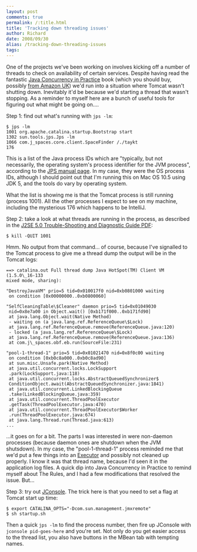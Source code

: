 ```yaml
---
layout: post
comments: true
permalink: /:title.html
title: 'Tracking down threading issues'
author: Richard
date: 2008/09/30
alias: /tracking-down-threading-issues
tags:
---
```


One of the projects we've been working on involves kicking off a number
of threads to check on availability of certain services. Despite having
read the fantastic [Java Concurrency in Practice][] book (which you
should buy, possibly [from Amazon UK][]) we'd run into a situation where
Tomcat wasn't shutting down. Inevitably it'd be because we'd starting a
thread that wasn't stopping. As a reminder to myself here are a bunch of
useful tools for figuring out what might be going on....

Step 1: find out what's running with `jps -lm`:


    $ jps -lm
    1001 org.apache.catalina.startup.Bootstrap start
    1302 sun.tools.jps.Jps -lm
    1066 com.j_spaces.core.client.SpaceFinder /./taykt
    176 


This is a list of the Java process IDs which are "typically, but not
necessarily, the operating system's process identifier for the JVM
process", according to the [JPS manual page][]. In my case, they were
the OS process IDs, although I should point out that I'm running this on
Mac OS 10.5 using JDK 5, and the tools do vary by operating system.

What the list is showing me is that the Tomcat process is still running
(process 1001). All the other processes I expect to see on my machine,
including the mysterious 176 which happens to be IntelliJ.

Step 2: take a look at what threads are running in the process, as
described in the [J2SE 5.0 Trouble-Shooting and Diagnostic Guide
PDF][]:


    $ kill -QUIT 1001 


Hmm. No output from that command... of course, because I've signalled to
the Tomcat process to give me a thread dump the output will be in the
Tomcat logs:


	==> catalina.out Full thread dump Java HotSpot(TM) Client VM
	(1.5.0\_16-133 
	mixed mode, sharing):
	
	"DestroyJavaVM" prio=5 tid=0x010017f0 nid=0xb0801000 waiting 
	 on condition [0x00000000..0xb0800060]
	
	"SelfCleaningTable\$Cleaner" daemon prio=5 tid=0x01049030 
	 nid=0x8e7a00 in Object.wait() [0xb171f000..0xb171fd90]
	 at java.lang.Object.wait(Native Method)
	 - waiting on (a java.lang.ref.ReferenceQueue\$Lock)
	 at java.lang.ref.ReferenceQueue.remove(ReferenceQueue.java:120)
	 - locked (a java.lang.ref.ReferenceQueue\$Lock)
	 at java.lang.ref.ReferenceQueue.remove(ReferenceQueue.java:136)
	 at com.j\_spaces.obf.eb.run(SourceFile:231)
	
	"pool-1-thread-1" prio=5 tid=0x01021470 nid=0x8f0c00 waiting
	 on condition [0xb0c8a000..0xb0c8ad90]
	 at sun.misc.Unsafe.park(Native Method)
	 at java.util.concurrent.locks.LockSupport
	 .park(LockSupport.java:118)
	 at java.util.concurrent.locks.AbstractQueuedSynchronizer$
	 ConditionObject.await(AbstractQueuedSynchronizer.java:1841)
	 at java.util.concurrent.LinkedBlockingQueue
	 .take(LinkedBlockingQueue.java:359)
	 at java.util.concurrent.ThreadPoolExecutor
	 .getTask(ThreadPoolExecutor.java:470)
	 at java.util.concurrent.ThreadPoolExecutor$Worker
	 .run(ThreadPoolExecutor.java:674)
	 at java.lang.Thread.run(Thread.java:613)
	...


...it goes on for a bit. The parts I was interested in were non-daemon
processes (because daemon ones are shutdown when the JVM shutsdown). In
my case, the "pool-1-thread-1" process reminded me that we'd put a few
things into an [Executor][] and possibly not cleaned up properly. I know
it was that thread name, because I'd seen it in the application log
files. A quick dip into Java Concurrency in Practice to remind myself
about The Rules, and I had a few modifications that resolved the issue.
But...

Step 3: try out [JConsole][]. The trick here is that you need to set a
flag at Tomcat start up time:


    $ export CATALINA_OPTS="-Dcom.sun.management.jmxremote"
    $ sh startup.sh


Then a quick `jps -lm` to find the process number, then fire up JConsole
with `jconsole pid-goes-here` and you're set. Not only do you get easier
access to the thread list, you also have buttons in the MBean tab with
tempting names.


  [Java Concurrency in Practice]: http://www.javaconcurrencyinpractice.com/
  [from Amazon UK]: https://www.amazon.co.uk/dp/0321349601?tag=richarddallaway&camp=1406&creative=6394&linkCode=as1&creativeASIN=0321349601&adid=1WQS7WWCW5S75PR2MJNY
  [JPS manual page]: http://java.sun.com/j2se/1.5.0/docs/tooldocs/share/jps.html
  [J2SE 5.0 Trouble-Shooting and Diagnostic Guide PDF]: http://java.sun.com/j2se/1.5/pdf/jdk50_ts_guide.pdf
  [Executor]: http://java.sun.com/j2se/1.5.0/docs/api/java/util/concurrent/Executor.html
  [JConsole]: http://java.sun.com/developer/technicalArticles/J2SE/jconsole.html

